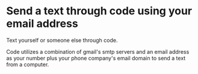 # Send a text through code using your email address
Text yourself or someone else through code.

Code utilizes a combination of gmail's smtp servers and an email address as your number plus your phone company's email domain to send a text from a computer.

